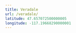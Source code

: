 ```yaml
---
title: Veradale
url: /veradale/
latitude: 47.657072500000005
longitude: -117.19668290000001
---
```

